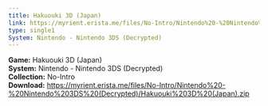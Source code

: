 ```yaml
---
title: Hakuouki 3D (Japan)
link: https://myrient.erista.me/files/No-Intro/Nintendo%20-%20Nintendo%203DS%20(Decrypted)/Hakuouki%203D%20(Japan).zip
type: single1
System: Nintendo - Nintendo 3DS (Decrypted)
---
```

<b>Game:</b> Hakuouki 3D (Japan)<br>
<b>System:</b> Nintendo - Nintendo 3DS (Decrypted)<br>
<b>Collection:</b> No-Intro<br>
<b>Download:</b> https://myrient.erista.me/files/No-Intro/Nintendo%20-%20Nintendo%203DS%20(Decrypted)/Hakuouki%203D%20(Japan).zip